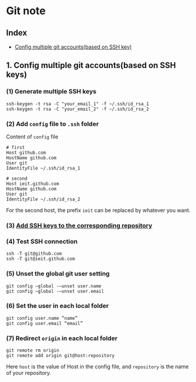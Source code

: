 # Git note

## Index
* [Config multiple git accounts(based on SSH key)](#config-multiple-git-accounts)

## 1. Config multiple git accounts(based on SSH keys)

### (1) Generate multiple SSH keys
```
ssh-keygen -t rsa -C "your_email_1" -f ~/.ssh/id_rsa_1
ssh-keygen -t rsa -C "your_email_2" -f ~/.ssh/id_rsa_2
```

### (2) Add `config` file to `.ssh` folder
Content of `config` file
```
# first                                                                       
Host github.com
HostName github.com
User git
IdentityFile ~/.ssh/id_rsa_1

# second                                                               
Host ieit.github.com
HostName github.com
User git
IdentityFile ~/.ssh/id_rsa_2
```
For the second host, the prefix `ieit` can be replaced by whatever you want.

### (3) [Add SSH keys to the corresponding repository](https://help.github.com/en/enterprise/2.15/user/articles/adding-a-new-ssh-key-to-your-github-account)

### (4) Test SSH connection
```
ssh -T git@github.com
ssh -T git@ieit.github.com
```

### (5) Unset the global git user setting
```
git config –global -–unset user.name
git config –global -–unset user.email
```

### (6) Set the user in each local folder
```
git config user.name “name”
git config user.email “email”
```

### (7) Redirect `origin` in each local folder
```
git remote rm origin
git remote add origin git@host:repository
```
Here `host` is the value of Host in the config file, and `repository` is the name of your repository.
